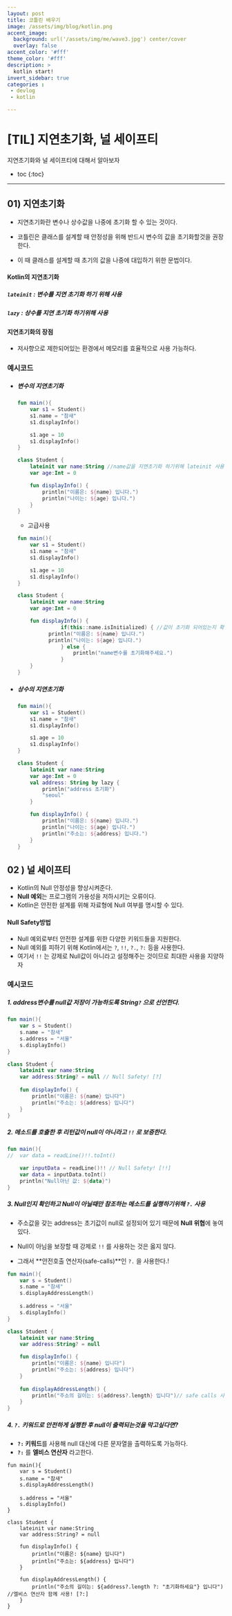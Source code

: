 ```yaml
---
layout: post
title: 코틀린 배우기
image: /assets/img/blog/kotlin.png
accent_image: 
  background: url('/assets/img/me/wave3.jpg') center/cover
  overlay: false
accent_color: '#fff'
theme_color: '#fff'
description: >
  kotlin start!
invert_sidebar: true
categories :
 - devlog	
 - kotlin

---
```


# [TIL] 지연초기화, 널 세이프티

지연초기화와 널 세이프티에 대해서 알아보자

* toc
{:toc}
---





## 01) 지연초기화

- 지연초기화란 변수나 상수값을 나중에 초기화 할 수 있는 것이다.

- 코틀린은 클래스를 설계할 때 안정성을 위해 반드시 변수의 값을 초기화할것을 권장한다.
- 이 때 클래스를 설계할 때 초기의 값을 나중에 대입하기 위한 문법이다.



#### Kotlin의 지연초기화 

##### 	`lateinit` : 변수를 지연 초기화 하기 위해 사용

##### 	`lazy` : 상수를 지연 초기화 하기위해 사용

#### 지연초기화의 장점

- 저사향으로 제한되어있는 환경에서 메모리를 효율적으로 사용 가능하다.



### 예시코드

- ##### 변수의 지연초기화

  ```kotlin
  fun main(){
      var s1 = Student()
      s1.name = "참새"
      s1.displayInfo()
  
      s1.age = 10
      s1.displayInfo()
  }
  
  class Student {
      lateinit var name:String //name값을 지연초기화 하기위해 lateinit 사용
      var age:Int = 0
  
      fun displayInfo() {
          println("이름은: ${name} 입니다.")
          println("나이는: ${age} 입니다.")
      }
  }
  ```

  * 고급사용

  ```kotlin
  fun main(){
      var s1 = Student()
      s1.name = "참새"
      s1.displayInfo()
  
      s1.age = 10
      s1.displayInfo()
  }
  
  class Student {
      lateinit var name:String
      var age:Int = 0
  
      fun displayInfo() {
  				if(this::name.isInitialized) { //값이 초기화 되어있는지 확인
  	        println("이름은: ${name} 입니다.")
  	        println("나이는: ${age} 입니다.")
  				} else {
  					println("name변수를 초기화해주세요.")
  				}
      }
  }
  ```

- ##### 상수의 지연초기화

  ```kotlin
  fun main(){
      var s1 = Student()
      s1.name = "참새"
      s1.displayInfo()
  
      s1.age = 10
      s1.displayInfo()
  }
  
  class Student {
      lateinit var name:String
      var age:Int = 0
      val address: String by lazy {
          println("address 초기화")
          "seoul"
      }
  
      fun displayInfo() {
          println("이름은: ${name} 입니다.")
          println("나이는: ${age} 입니다.")
          println("주소는: ${address} 입니다.")
      }
  }
  ```



## 02 ) 널 세이프티 

- Kotlin의 Null 안정성을 향상시켜준다.
- **Null 예외**는 프로그램의 가용성을 저하시키는 오류이다.
- Kotlin은 안전한 설계를 위해 자료형에 Null 여부를 명시할 수 있다.

#### Null Safety방법

- Null 예외로부터 안전한 설계를 위한 다양한 키워드들을 지원한다.
- Null 예외를 피하기 위해 Kotlin에서는 `?`, `!!`, `?.`, `?:` 등을 사용한다.
- 여기서 `!!` 는 강제로 Null값이 아니라고 설정해주는 것이므로 최대한 사용을 지양하자

### 예시코드 

##### 1. address변수를 null값 저장이 가능하도록 String`?` 으로 선언한다.

```kotlin
fun main(){
    var s = Student()
    s.name = "참새"
    s.address = "서울"
    s.displayInfo()
}

class Student {
    lateinit var name:String
    var address:String? = null // Null Safety! [?]
    
    fun displayInfo() {
        println("이름은: ${name} 입니다")
        println("주소는: ${address} 입니다")
    }
}
```



##### 2. 메소드를 호출한 후 리턴값이 null이 아니라고 `!!` 로 보증한다.

```kotlin
fun main(){
//  var data = readLine()!!.toInt()

    var inputData = readLine()!! // Null Safety! [!!]
    var data = inputData.toInt()
    println("Null아닌 값: ${data}")
}
```



##### 3. Null인지 확인하고 Null이 아닐때만 참조하는 메소드를 실행하기위해 `?.` 사용 

- 주소값을 갖는 address는 초기값이 null로 설정되어 있기 때문에 **Null 위협**에 놓여있다.

- Null이 아님을 보장할 때 강제로 `!!` 를 사용하는 것은 옳지 않다.
- 그래서 **안전호출 연산자(safe-calls)**인 `?.` 을 사용한다.! 

```kotlin
fun main(){
    var s = Student()
    s.name = "참새"
    s.displayAddressLength()
    
    s.address = "서울"
    s.displayInfo()
}

class Student {
    lateinit var name:String
    var address:String? = null

    fun displayInfo() {
        println("이름은: ${name} 입니다")
        println("주소는: ${address} 입니다")
    }
    
    fun displayAddressLength() {
        println("주소의 길이는: ${address?.length} 입니다")// safe calls 사용! [?.]
    }
}
```



##### 4. `?.` 키워드로 안전하게 실행한 후 null이 출력되는것을 막고싶다면?

-  **`?:` 키워드**를 사용해 null 대신에 다른 문자열을 출력하도록 가능하다.
-  **`?:`** 를 **엘비스 연산자** 라고한다.

```⚙️kotlin
fun main(){
    var s = Student()
    s.name = "참새"
    s.displayAddressLength()

    s.address = "서울"
    s.displayInfo()
}

class Student {
    lateinit var name:String
    var address:String? = null

    fun displayInfo() {
        println("이름은: ${name} 입니다")
        println("주소는: ${address} 입니다")
    }
    
    fun displayAddressLength() {
        println("주소의 길이는: ${address?.length ?: "초기화하세요"} 입니다") //엘비스 연산자 함께 사용! [?:]
    }
}
```